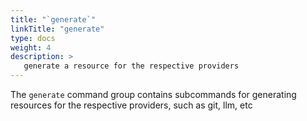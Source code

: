 ```yaml
---
title: "`generate`"
linkTitle: "generate"
type: docs
weight: 4
description: >
   generate a resource for the respective providers
---
```


<!--mdtogo:Short
    generate resources for the respective providers such as git, llm, etc
-->

<!--mdtogo:Long-->
The `generate` command group contains subcommands for generating resources for the respective providers, such as git, llm, etc
<!--mdtogo-->
